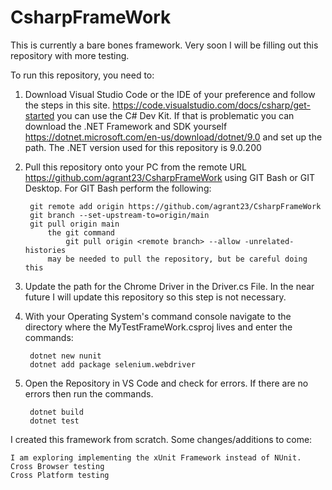 # CsharpFrameWork

This is currently a bare bones framework. Very soon I will be filling out this repository with more testing.

To run this repository, you need to: 
1. Download Visual Studio Code or the IDE of your preference and follow the steps in this
   site. 
    https://code.visualstudio.com/docs/csharp/get-started
    you can use the C# Dev Kit. If that is problematic you can download the .NET Framework and SDK yourself https://dotnet.microsoft.com/en-us/download/dotnet/9.0 and set up the path. The .NET version used for this repository is 9.0.200
2. Pull this repository onto your PC from the remote URL 
    https://github.com/agrant23/CsharpFrameWork using GIT Bash or GIT Desktop. 
   For GIT Bash perform the following:

        git remote add origin https://github.com/agrant23/CsharpFrameWork
        git branch --set-upstream-to=origin/main
        git pull origin main
            the git command
                git pull origin <remote branch> --allow -unrelated-histories
            may be needed to pull the repository, but be careful doing this
4. Update the path for the Chrome Driver in the Driver.cs File.
        In the near future I will update this repository so this step is not necessary.
5. With your Operating System's command console navigate to the directory where the 
    MyTestFrameWork.csproj lives and enter the commands:

        dotnet new nunit
        dotnet add package selenium.webdriver
6. Open the Repository in VS Code and check for errors. If there are no errors then run the
     commands.

        dotnet build
        dotnet test


I created this framework from scratch. Some changes/additions to come:

    I am exploring implementing the xUnit Framework instead of NUnit.
    Cross Browser testing
    Cross Platform testing

